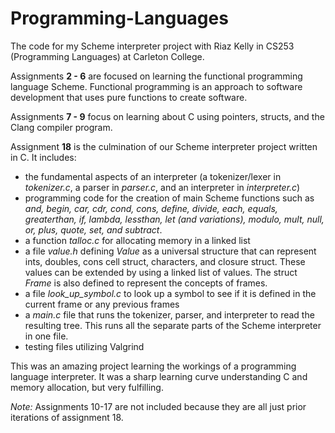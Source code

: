 # Programming-Languages
The code for my Scheme interpreter project with Riaz Kelly in CS253 (Programming Languages) at Carleton College.

Assignments **2 - 6** are focused on learning the functional programming language Scheme. Functional programming is an approach to software development that uses pure functions to create software.

Assignments **7 - 9** focus on learning about C using pointers, structs, and the Clang compiler program.

Assignment **18** is the culmination of our Scheme interpreter project written in C. It includes:
- the fundamental aspects of an interpreter (a tokenizer/lexer in *tokenizer.c*, a parser in *parser.c*, and an interpreter in *interpreter.c*)
- programming code for the creation of main Scheme functions such as *and, begin, car, cdr, cond, cons, define, divide, each, equals, greaterthan, if, lambda, lessthan, let (and variations), modulo, mult, null, or, plus, quote, set, and subtract*.
- a function *talloc.c* for allocating memory in a linked list
- a file *value.h* defining *Value* as a universal structure that can represent ints, doubles, cons cell struct, characters, and closure struct. These values can be extended by using a linked list of values. The struct *Frame* is also defined to represent the concepts of frames.
- a file *look_up_symbol.c* to look up a symbol to see if it is defined in the current frame or any previous frames
- a *main.c* file that runs the tokenizer, parser, and interpreter to read the resulting tree. This runs all the separate parts of the Scheme interpreter in one file.
- testing files utilizing Valgrind

This was an amazing project learning the workings of a programming language interpreter. It was a sharp learning curve understanding C and memory allocation, but very fulfilling.

*Note:* Assignments 10-17 are not included because they are all just prior iterations of assignment 18.
